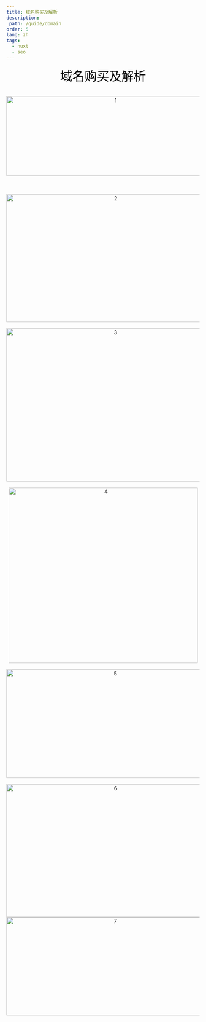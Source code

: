 ```yaml
---
title: 域名购买及解析
description: 
_path: /guide/domain
order: 5
lang: zh
tags:
  - nuxt
  - seo
---
```


<div>
      <p
        style="
          margin-top: 0pt;
          margin-bottom: 0pt;
          text-align: center;
          widows: 0;
          orphans: 0;
          font-size: 24pt;
        "
      >
        <span style="font-family: '微软雅黑'; color: #000000">域名购买及解析</span>
      </p>
      <p
        style="
          margin-top: 0pt;
          margin-bottom: 0pt;
          text-align: center;
          widows: 0;
          orphans: 0;
          font-size: 10.5pt;
        "
      >
        <span style="font-family: Calibri">&#xa0;</span>
      </p>
      <p
        style="
          margin-top: 0pt;
          margin-bottom: 0pt;
          text-align: center;
          widows: 0;
          orphans: 0;
          font-size: 10.5pt;
        "
      >
        <span style="font-family: Calibri">&#xa0;</span>
      </p>
      <p
        style="
          margin-top: 0pt;
          margin-bottom: 0pt;
          text-align: center;
          widows: 0;
          orphans: 0;
          font-size: 10.5pt;
        "
      >
        <img
          src="/assets/IMG/guide/domain1.png"
          width="554"
          height="207"
          alt="1"
          style="
            -aw-left-pos: 0pt;
            -aw-rel-hpos: column;
            -aw-rel-vpos: paragraph;
            -aw-top-pos: 0pt;
            -aw-wrap-type: inline;
          "
        />
      </p>
      <p
        style="
          margin-top: 0pt;
          margin-bottom: 0pt;
          text-align: center;
          widows: 0;
          orphans: 0;
          font-size: 10.5pt;
        "
      >
        <span style="font-family: Calibri">&#xa0;</span>
      </p>
      <p
        style="
          margin-top: 0pt;
          margin-bottom: 0pt;
          text-align: center;
          widows: 0;
          orphans: 0;
          font-size: 10.5pt;
        "
      >
        <span style="font-family: Calibri">&#xa0;</span>
      </p>
      <p
        style="
          margin-top: 0pt;
          margin-bottom: 0pt;
          text-align: center;
          widows: 0;
          orphans: 0;
          font-size: 10.5pt;
        "
      >
        <span style="font-family: Calibri">&#xa0;</span>
      </p>
      <p
        style="
          margin-top: 0pt;
          margin-bottom: 0pt;
          text-align: center;
          widows: 0;
          orphans: 0;
          font-size: 10.5pt;
        "
      >
        <img
          src="/assets/IMG/guide/domain2.png"
          width="554"
          height="333"
          alt="2"
          style="
            -aw-left-pos: 0pt;
            -aw-rel-hpos: column;
            -aw-rel-vpos: paragraph;
            -aw-top-pos: 0pt;
            -aw-wrap-type: inline;
          "
        />
      </p>
      <p
        style="
          margin-top: 0pt;
          margin-bottom: 0pt;
          text-align: center;
          widows: 0;
          orphans: 0;
          font-size: 10.5pt;
        "
      >
        <span style="font-family: Calibri">&#xa0;</span>
      </p>
      <p
        style="
          margin-top: 0pt;
          margin-bottom: 0pt;
          text-align: center;
          widows: 0;
          orphans: 0;
          font-size: 10.5pt;
        "
      >
        <img
          src="/assets/IMG/guide/domain3.png"
          width="553"
          height="399"
          alt="3"
          style="
            -aw-left-pos: 0pt;
            -aw-rel-hpos: column;
            -aw-rel-vpos: paragraph;
            -aw-top-pos: 0pt;
            -aw-wrap-type: inline;
          "
        />
      </p>
      <p
        style="
          margin-top: 0pt;
          margin-bottom: 0pt;
          text-align: center;
          widows: 0;
          orphans: 0;
          font-size: 10.5pt;
        "
      >
        <span style="font-family: Calibri">&#xa0;</span>
      </p>
      <p
        style="
          margin-top: 0pt;
          margin-bottom: 0pt;
          text-align: center;
          widows: 0;
          orphans: 0;
          font-size: 10.5pt;
        "
      >
        <img
          src="/assets/IMG/guide/domain4.png"
          width="493"
          height="457"
          alt="4"
          style="
            -aw-left-pos: 0pt;
            -aw-rel-hpos: column;
            -aw-rel-vpos: paragraph;
            -aw-top-pos: 0pt;
            -aw-wrap-type: inline;
          "
        />
      </p>
      <p
        style="
          margin-top: 0pt;
          margin-bottom: 0pt;
          text-align: center;
          widows: 0;
          orphans: 0;
          font-size: 10.5pt;
        "
      >
        <span style="font-family: Calibri">&#xa0;</span>
      </p>
      <p
        style="
          margin-top: 0pt;
          margin-bottom: 0pt;
          text-align: center;
          widows: 0;
          orphans: 0;
          font-size: 10.5pt;
        "
      >
        <img
          src="/assets/IMG/guide/domain5.png"
          width="553"
          height="283"
          alt="5"
          style="
            -aw-left-pos: 0pt;
            -aw-rel-hpos: column;
            -aw-rel-vpos: paragraph;
            -aw-top-pos: 0pt;
            -aw-wrap-type: inline;
          "
        />
      </p>
      <p
        style="
          margin-top: 0pt;
          margin-bottom: 0pt;
          text-align: center;
          widows: 0;
          orphans: 0;
          font-size: 10.5pt;
        "
      >
        <span style="font-family: Calibri">&#xa0;</span>
      </p>
      <p
        style="
          margin-top: 0pt;
          margin-bottom: 0pt;
          text-align: center;
          widows: 0;
          orphans: 0;
          font-size: 10.5pt;
        "
      >
        <img
          src="/assets/IMG/guide/domain6.png"
          width="554"
          height="346"
          alt="6"
          style="
            -aw-left-pos: 0pt;
            -aw-rel-hpos: column;
            -aw-rel-vpos: paragraph;
            -aw-top-pos: 0pt;
            -aw-wrap-type: inline;
          "
        />
      </p>
      <p
        style="
          margin-top: 0pt;
          margin-bottom: 0pt;
          text-align: center;
          widows: 0;
          orphans: 0;
          font-size: 10.5pt;
        "
      >
        <img
          src="/assets/IMG/guide/domain7.png"
          width="553"
          height="256"
          alt="7"
          style="
            -aw-left-pos: 0pt;
            -aw-rel-hpos: column;
            -aw-rel-vpos: paragraph;
            -aw-top-pos: 0pt;
            -aw-wrap-type: inline;
          "
        />
      </p>
      <p
        style="
          margin-top: 0pt;
          margin-bottom: 0pt;
          text-align: justify;
          widows: 0;
          orphans: 0;
          font-size: 10.5pt;
        "
      >
        <span style="font-family: Calibri">&#xa0;</span>
      </p>
    </div>